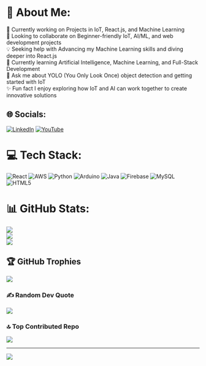 # 💫 About Me:
🔭 Currently working on Projects in IoT, React.js, and Machine Learning<br>🤝 Looking to collaborate on Beginner-friendly IoT, AI/ML, and web development projects<br>💡 Seeking help with Advancing my Machine Learning skills and diving deeper into React.js<br>🌱 Currently learning Artificial Intelligence, Machine Learning, and Full-Stack Development<br>💬 Ask me about YOLO (You Only Look Once) object detection and getting started with IoT<br>✨ Fun fact I enjoy exploring how IoT and AI can work together to create innovative solutions


## 🌐 Socials:
[![LinkedIn](https://img.shields.io/badge/LinkedIn-%230077B5.svg?logo=linkedin&logoColor=white)](https://linkedin.com/in/aravindh-kannan-b-b79619229) [![YouTube](https://img.shields.io/badge/YouTube-%23FF0000.svg?logo=YouTube&logoColor=white)](https://youtube.com/@aravindhkannan-2003) 

# 💻 Tech Stack:
![React](https://img.shields.io/badge/react-%2320232a.svg?style=for-the-badge&logo=react&logoColor=%2361DAFB) ![AWS](https://img.shields.io/badge/AWS-%23FF9900.svg?style=for-the-badge&logo=amazon-aws&logoColor=white) ![Python](https://img.shields.io/badge/python-3670A0?style=for-the-badge&logo=python&logoColor=ffdd54) ![Arduino](https://img.shields.io/badge/-Arduino-00979D?style=for-the-badge&logo=Arduino&logoColor=white) ![Java](https://img.shields.io/badge/java-%23ED8B00.svg?style=for-the-badge&logo=openjdk&logoColor=white) ![Firebase](https://img.shields.io/badge/firebase-%23039BE5.svg?style=for-the-badge&logo=firebase) ![MySQL](https://img.shields.io/badge/mysql-4479A1.svg?style=for-the-badge&logo=mysql&logoColor=white) ![HTML5](https://img.shields.io/badge/html5-%23E34F26.svg?style=for-the-badge&logo=html5&logoColor=white)
# 📊 GitHub Stats:
![](https://github-readme-stats.vercel.app/api?username=Aravindhkannanb&theme=radical&hide_border=false&include_all_commits=true&count_private=false)<br/>
![](https://github-readme-streak-stats.herokuapp.com/?user=Aravindhkannanb&theme=radical&hide_border=false)<br/>
![](https://github-readme-stats.vercel.app/api/top-langs/?username=Aravindhkannanb&theme=radical&hide_border=false&include_all_commits=true&count_private=false&layout=compact)

## 🏆 GitHub Trophies
![](https://github-profile-trophy.vercel.app/?username=Aravindhkannanb&theme=radical&no-frame=false&no-bg=false&margin-w=4)

### ✍️ Random Dev Quote
![](https://quotes-github-readme.vercel.app/api?type=vetical&theme=radical)

### 🔝 Top Contributed Repo
![](https://github-contributor-stats.vercel.app/api?username=Aravindhkannanb&limit=5&theme=radical&combine_all_yearly_contributions=true)

---
[![](https://visitcount.itsvg.in/api?id=Aravindhkannanb&icon=0&color=0)](https://visitcount.itsvg.in)

<!-- Proudly created with GPRM ( https://gprm.itsvg.in ) -->
